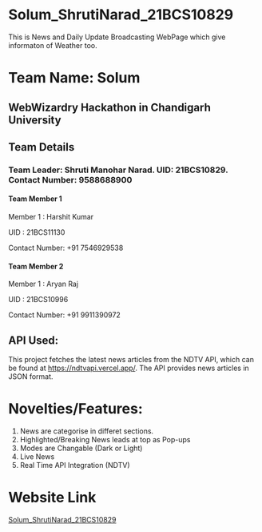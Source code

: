 # Solum_ShrutiNarad_21BCS10829
This is News and Daily Update Broadcasting WebPage which give informaton of Weather too.
# Team Name: Solum
## WebWizardry Hackathon in Chandigarh University
## Team Details
### Team Leader: Shruti Manohar Narad. UID: 21BCS10829. Contact Number: 9588688900
#### Team Member 1
Member 1 : Harshit Kumar

UID    : 21BCS11130

Contact Number: +91 7546929538

#### Team Member 2
Member 1 : Aryan Raj

UID    : 21BCS10996

Contact Number: +91 9911390972

## API Used:
This project fetches the latest news articles from the NDTV API, which can be found at https://ndtvapi.vercel.app/. The API provides news articles in JSON format.

# Novelties/Features:
1) News are categorise in differet sections.
2) Highlighted/Breaking News leads at top as Pop-ups
3) Modes are Changable (Dark or Light)
4) Live News
5) Real Time API Integration (NDTV)
   

# Website Link
[Solum_ShrutiNarad_21BCS10829](https://news19.vercel.app/)



